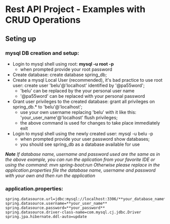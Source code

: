 # Rest API Project - Examples with CRUD Operations

## Seting up

### mysql DB creation and setup:
 - Login to mysql shell using root:
 	**mysql -u root -p**
	- when prompted provide your root password
 - Create database:
	create database spring_db;
 - Create a mysql Local User (recommended), it's bad practice to use root user:
	create user 'belu'@'localhost' identified by '@pa55word';
	- 'belu' can be replaced by the your personal user name
	- '@pa55word' can be replaced with your personal password
 - Grant user privileges to the created database:
	grant all privileges on spring_db.* to 'belu'@'localhost';
	- use your own username replacing 'belu' with it like this: 'your_user_name'@'localhost'
	flush privileges;
	- the above command is used for changes to take place immediately 
	exit
 - Login to mysql shell using the newly created user:
	mysql -u belu -p
	- when prompted provide your user password 
	show databases;
	- you should see spring_db as a database available for use

***Note***
*If database name,  username and password used are the same as in the above example, you can run the aplication from your favorite IDE or using the command: mvn spring-boot:run*
*Otherwise please replace in the application.properties file the database name, username and password with your own and then run the application*

### application.properties:
	spring.datasource.url=jdbc:mysql://localhost:3306/**your_database_name**
	spring.datasource.username=**your_user_name**
	spring.datasource.password=**your_password**
	spring.datasource.driver-class-name=com.mysql.cj.jdbc.Driver
	spring.jpa.hibernate.ddl-auto=update
